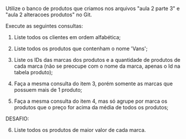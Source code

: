 Utilize o banco de produtos que criamos nos arquivos "aula 2 parte 3" e "aula 2 alteracoes produtos" no Git.

Execute as seguintes consultas:

1) Liste todos os clientes em ordem alfabética;

2) Liste todos os produtos que contenham o nome 'Vans';

3) Liste os IDs das marcas dos produtos e a quantidade de produtos de cada marca (não se preocupe com o nome da marca, apenas o Id na tabela produto);

4) Faça a mesma consulta do item 3, porém somente as marcas que possuem mais de 1 produto;

5) Faça a mesma consulta do item 4, mas só agrupe por marca os produtos que o preço for acima da média de todos os produtos;

DESAFIO:

6) Liste todos os produtos de maior valor de cada marca.
